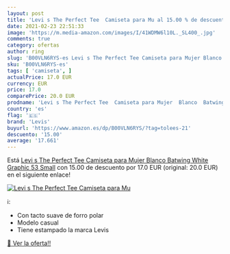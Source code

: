 ```yaml
---
layout: post
title: 'Levi s The Perfect Tee  Camiseta para Mu al 15.00 % de descuento'
date: 2021-02-23 22:51:33
image: 'https://m.media-amazon.com/images/I/41WDMW6l10L._SL400_.jpg'
comments: true
category: ofertas
author: ring
slug: 'B00VLN6RYS-es Levi s The Perfect Tee Camiseta para Mujer Blanco Batwing...'
sku: 'B00VLN6RYS-es'
tags: [ 'camiseta', ]
actualPrice: 17.0 EUR
currency: EUR
price: 17.0
comparePrice: 20.0 EUR
prodname: 'Levi s The Perfect Tee  Camiseta para Mujer  Blanco  Batwing White Graphic 53   Small'
country: 'es'
flag: '🇪🇸'
brand: 'Levis'
buyurl: 'https://www.amazon.es/dp/B00VLN6RYS/?tag=tolees-21'
descuento: '15.00'
average: '17.661'
---
```


Está [Levi s The Perfect Tee  Camiseta para Mujer  Blanco  Batwing White Graphic 53   Small](https://www.amazon.es/dp/B00VLN6RYS/?tag=tolees-21) con 15.00 de descuento por 17.0 EUR (original: 20.0 EUR) en el siguiente enlace!

[![Levi s The Perfect Tee  Camiseta para Mu](https://m.media-amazon.com/images/I/41WDMW6l10L._SL400_.jpg)](https://www.amazon.es/dp/B00VLN6RYS/?tag=tolees-21)

ℹ️:

- Con tacto suave de forro polar
- Modelo casual
- Tiene estampado la marca Levis

[🛒 Ver la oferta!!](https://www.amazon.es/dp/B00VLN6RYS/?tag=tolees-21)
